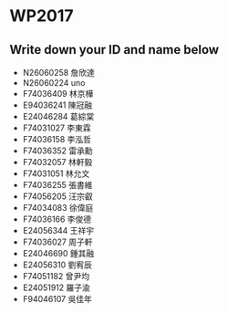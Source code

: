 # WP2017

## Write down your ID and name below

- N26060258 詹欣達
- N26060224 uno
- F74036409 林京樺
- E94036241 陳冠融
- E24046284 葛綜棠
- F74031027 李東霖
- F74036158 李泓哲
- F74036352 雷承勳
- F74032057 林軒毅
- F74031051 林允文
- F74036255 張書維
- F74056205 汪宗叡
- F74034083 徐偉庭
- F74036166 李俊德
- E24056344 王祥宇
- F74036027 周子軒
- E24046690 鍾其融
- E24056310 劉宥辰
- F74051182 曾尹均
- E24051912 羅子渝
- F94046107 吳佳年
